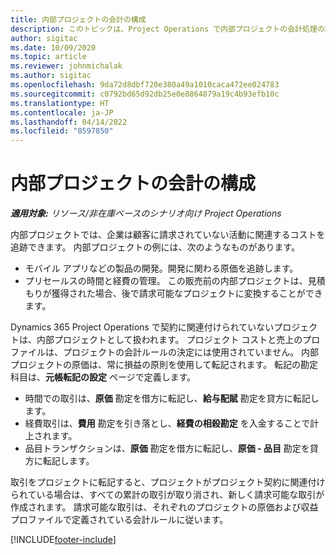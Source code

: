 ```yaml
---
title: 内部プロジェクトの会計の構成
description: このトピックは、Project Operations で内部プロジェクトの会計処理の設定方法について説明します。
author: sigitac
ms.date: 10/09/2020
ms.topic: article
ms.reviewer: johnmichalak
ms.author: sigitac
ms.openlocfilehash: 9da72d8dbf720e380a49a1010caca472ee024783
ms.sourcegitcommit: c0792bd65d92db25e0e8864879a19c4b93efb10c
ms.translationtype: HT
ms.contentlocale: ja-JP
ms.lasthandoff: 04/14/2022
ms.locfileid: "8597850"
---
```

# <a name="configure-accounting-for-internal-projects"></a>内部プロジェクトの会計の構成

_**適用対象:** リソース/非在庫ベースのシナリオ向け Project Operations_

内部プロジェクトでは、企業は顧客に請求されていない活動に関連するコストを追跡できます。 内部プロジェクトの例には、次のようなものがあります。

- モバイル アプリなどの製品の開発。開発に関わる原価を追跡します。
- プリセールスの時間と経費の管理。 この販売前の内部プロジェクトは、見積もりが獲得された場合、後で請求可能なプロジェクトに変換することができます。

Dynamics 365 Project Operations で契約に関連付けられていないプロジェクトは、内部プロジェクトとして扱われます。 プロジェクト コストと売上のプロファイルは、プロジェクトの会計ルールの決定には使用されていません。 内部プロジェクトの原価は、常に損益の原則を使用して転記されます。 転記の勘定科目は、**元帳転記の設定** ページで定義します。

- 時間での取引は、**原価** 勘定を借方に転記し、**給与配賦** 勘定を貸方に転記します。
- 経費取引は、**費用** 勘定を引き落とし、**経費の相殺勘定** を入金することで計上されます。
- 品目トランザクションは、**原価** 勘定を借方に転記し、**原価 - 品目** 勘定を貸方に転記します。

取引をプロジェクトに転記すると、プロジェクトがプロジェクト契約に関連付けられている場合は、すべての累計の取引が取り消され、新しく請求可能な取引が作成されます。 請求可能な取引は、それぞれのプロジェクトの原価および収益プロファイルで定義されている会計ルールに従います。




[!INCLUDE[footer-include](../includes/footer-banner.md)]
